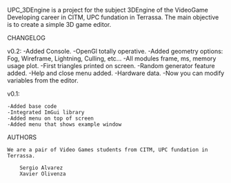 UPC_3DEngine is a project for the subject 3DEngine of the VideoGame Developing career in CITM, UPC fundation in Terrassa.
The main objective is to create a simple 3D game editor.

CHANGELOG

v0.2:
	-Added Console.
	-OpenGl totally operative.
	-Added geometry options: Fog, Wireframe, Lightning, Culling, etc...
	-All modules frame, ms, memory usage plot.
	-First triangles printed on screen.
	-Random generator feature added.
	-Help and close menu added.
	-Hardware data.
	-Now you can modify variables from the editor.

v0.1:

	-Added base code
	-Integrated ImGui library
	-Added menu on top of screen
	-Added menu that shows example window
	
AUTHORS

	We are a pair of Video Games students from CITM, UPC fundation in Terrassa.
		
		Sergio Alvarez
		Xavier Olivenza